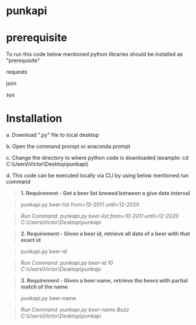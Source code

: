 # punkapi

# prerequisite
To run this code below mentioned python libraries should be installed as "prerequisite"

requests

json

sys

# Installation 
a. Download ".py" file to local desktop

b. Open the command prompt or anaconda prompt

c. Change the directory to where python code is downloaded (example: cd C:\Users\Victor\Desktop\punkapi)

d. This code can be executed locally via CLI by using below mentioned run command
	

> **1. Requirement - Get a beer list brewed between a give date interval**

> punkapi.py beer-list from=10-2011 until=12-2020 <Output Location where to write the results>

> _Run Command: punkapi.py beer-list from=10-2011 until=12-2020 C:\Users\Victor\Desktop\punkapi_

> **2. Requirement - Given a beer id, retrieve all data of a beer with that exact id**

> punkapi.py beer-id <Give a beer id> <Output Location where to write the results>

> _Run Command: punkapi.py beer-id 10 C:\Users\Victor\Desktop\punkapi_

> **3. Requirement - Given a beer name, retrieve the beers with partial match of the name**

> punkapi.py beer-name <Give a beer name> <Output Location where to write the results>

> _Run Command: punkapi.py beer-name Buzz C:\Users\Victor\Desktop\punkapi_
